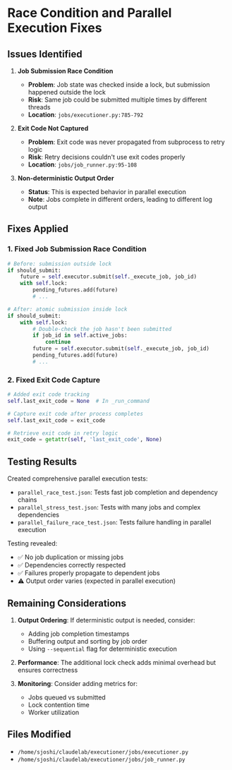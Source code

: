 # Race Condition and Parallel Execution Fixes

## Issues Identified

1. **Job Submission Race Condition**
   - **Problem**: Job state was checked inside a lock, but submission happened outside the lock
   - **Risk**: Same job could be submitted multiple times by different threads
   - **Location**: `jobs/executioner.py:785-792`

2. **Exit Code Not Captured**
   - **Problem**: Exit code was never propagated from subprocess to retry logic
   - **Risk**: Retry decisions couldn't use exit codes properly
   - **Location**: `jobs/job_runner.py:95-108`

3. **Non-deterministic Output Order**
   - **Status**: This is expected behavior in parallel execution
   - **Note**: Jobs complete in different orders, leading to different log output

## Fixes Applied

### 1. Fixed Job Submission Race Condition
```python
# Before: submission outside lock
if should_submit:
    future = self.executor.submit(self._execute_job, job_id)
    with self.lock:
        pending_futures.add(future)
        # ...

# After: atomic submission inside lock
if should_submit:
    with self.lock:
        # Double-check the job hasn't been submitted
        if job_id in self.active_jobs:
            continue
        future = self.executor.submit(self._execute_job, job_id)
        pending_futures.add(future)
        # ...
```

### 2. Fixed Exit Code Capture
```python
# Added exit code tracking
self.last_exit_code = None  # In _run_command

# Capture exit code after process completes
self.last_exit_code = exit_code

# Retrieve exit code in retry logic
exit_code = getattr(self, 'last_exit_code', None)
```

## Testing Results

Created comprehensive parallel execution tests:
- `parallel_race_test.json`: Tests fast job completion and dependency chains
- `parallel_stress_test.json`: Tests with many jobs and complex dependencies  
- `parallel_failure_race_test.json`: Tests failure handling in parallel execution

Testing revealed:
- ✅ No job duplication or missing jobs
- ✅ Dependencies correctly respected
- ✅ Failures properly propagate to dependent jobs
- ⚠️ Output order varies (expected in parallel execution)

## Remaining Considerations

1. **Output Ordering**: If deterministic output is needed, consider:
   - Adding job completion timestamps
   - Buffering output and sorting by job order
   - Using `--sequential` flag for deterministic execution

2. **Performance**: The additional lock check adds minimal overhead but ensures correctness

3. **Monitoring**: Consider adding metrics for:
   - Jobs queued vs submitted
   - Lock contention time
   - Worker utilization

## Files Modified
- `/home/sjoshi/claudelab/executioner/jobs/executioner.py`
- `/home/sjoshi/claudelab/executioner/jobs/job_runner.py`